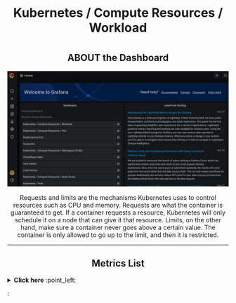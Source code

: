 <h1 align="center"> Kubernetes / Compute Resources / Workload <h1>
 
 

  <h2 align="center"> ABOUT the Dashboard  </h2>

<p align="center" > <img src="https://github.com/RANINISHA/RANINISHA/blob/main/Screenshot%20from%202021-09-08%2012-26-07.png"> </p>
  
<p align="center">  Requests and limits are the mechanisms Kubernetes uses to control resources such as CPU and memory. Requests are what the container is guaranteed to get. If a container requests a resource, Kubernetes will only schedule it on a node that can give it that resource. Limits, on the other hand, make sure a container never goes above a certain value. The container is only allowed to go up to the limit, and then it is restricted. </p >
  
 ------- 
   
  
  <h2 align="center"> Metrics List </h2>
   <details close="close"> 
    <summary><b> Click here</b> :point_left:</summary>

  <ul>
  <li> cpu usage: it shows cpu  utilization</li>
   
  

  <li>cpu quota : in this matrics we have cpu request and cpu limit </li>
  <li> Memory quota : I this matrics we have memory request and memory limit</li>
  <li> current network usage :</li>
  <li> Recieved bandwidth: 
    <li> Transmittes bandwidth : </li>
    <li> Average Container Bandwidth by Pod: Received : </li>
    <li> Average Container Bandwidth by Pod: Transmitted: </li>
   <li> Average Container Bandwidth by Pod: Transmitted: </li>
    <li> Rate of recieved packets : </li>
    <li> Rate of Transmitted packets: </li>
    <li> Rate of recieved packets dropped: </li>
    <li> Rate of Transmitted packets dropped: </li>

   </ul>
  </details>
  
: 
